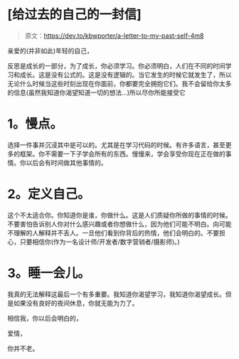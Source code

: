 # [给过去的自己的一封信]

> 原文：<https://dev.to/kbwporter/a-letter-to-my-past-self-4m8>

亲爱的(并非如此)年轻的自己，

反思是成长的一部分，为了成长，你必须学习。你必须明白，人们在不同的时间学习和成长。这是没有公式的。这是没有逻辑的。当它发生的时候它就发生了，所以无论什么时候当这些时刻出现在你面前，你都要完全拥抱它们。我不会留给你太多的信息(虽然我知道你渴望知道一切的想法...)所以尽你所能接受它

# 1。慢点。

选择一件事并沉浸其中是可以的。尤其是在学习代码的时候。有许多语言，甚至更多的框架。你不需要一下子学会所有的东西。慢慢来，学会享受你现在正在做的事情。你以后会有时间做其他事情的。

# 2。定义自己。

这个不太适合你。你知道你是谁，你做什么。这是人们质疑你所做的事情的时候。不要害怕告诉别人你对什么感兴趣或者你想做什么，因为他们可能不明白。向可能不理解的人解释并不丢人。一旦他们看到你背后的热情，他们会明白的。不要担心，只要相信你(作为一名设计师/开发者/数字营销者/摄影师)。)

# 3。睡一会儿。

我真的无法解释这最后一个有多重要。我知道你渴望学习，我知道你渴望成长。但是如果没有良好的夜间休息，你就无能为力了。

相信我，你以后会明白的，

爱情，

你并不老。